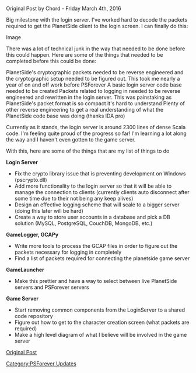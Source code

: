Original Post by Chord - Friday March 4th, 2016

Big milestone with the login server. I've worked hard to decode the
packets required to get the PlanetSide client to the login screen. I can
finally do this:

Image

There was a lot of technical junk in the way that needed to be done
before this could happen. Here are some of the things that needed to be
completed before this could be done:

PlanetSide's cryptographic packets needed to be reverse engineered and
the cryptographic setup needed to be figured out. This took me nearly a
year of on and off work before PSForever A basic login server code base
needed to be created Packets related to logging in needed to be reverse
engineered and rewritten in the login server. This was painstaking as
PlanetSide's packet format is so compact it's hard to understand Plenty
of other reverse engineering to get a real understanding of what the
PlanetSide code base was doing (thanks IDA pro)

Currently as it stands, the login server is around 2300 lines of dense
Scala code. I'm feeling quite proud of the progress so far! I'm learning
a lot along the way and I haven't even gotten to the game server.

With this, here are some of the things that are my list of things to do

**Login Server**

- Fix the crypto library issue that is preventing development on
  Windows (pscrypto.dll)
- Add more functionality to the login server so that it will be able
  to manage the connection to clients (currently clients auto
  disconnect after some time due to their not being any keep alives)
- Design an effective logging scheme that will scale to a bigger
  server (doing this later will be hard)
- Create a way to store user accounts in a database and pick a DB
  solution (MySQL, PostgreSQL, CouchDB, MongoDB, etc.)

**GameLogger, GCAPy**

- Write more tools to process the GCAP files in order to figure out
  the packets necessary for logging in completely
- Find a list of packets required for connecting the planetside game
  server

**GameLauncher**

- Make this prettier and have a way to select between live PlanetSide
  servers and PSForever servers

**Game Server**

- Start removing common components from the LoginServer to a shared
  code repository
- Figure out how to get to the character creation screen (what packets
  are required)
- Make a high level diagram of what I believe will be involved in the
  game server

[Original Post](http://psforever.net/forum/viewtopic.php?f=11&t=156)

[Category:PSForever Updates](Category:PSForever_Updates.md "wikilink")
